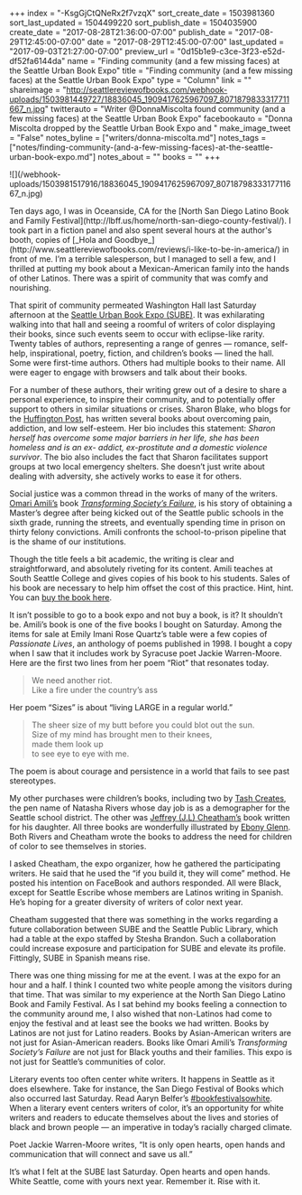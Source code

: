 +++
index = "-KsgGjCtQNeRx2f7vzqX"
sort_create_date = 1503981360
sort_last_updated = 1504499220
sort_publish_date = 1504035900
create_date = "2017-08-28T21:36:00-07:00"
publish_date = "2017-08-29T12:45:00-07:00"
date = "2017-08-29T12:45:00-07:00"
last_updated = "2017-09-03T21:27:00-07:00"
preview_url = "0d15b1e9-c3ce-3f23-e52d-df52fa6144da"
name = "Finding community (and a few missing faces) at the Seattle Urban Book Expo"
title = "Finding community (and a few missing faces) at the Seattle Urban Book Expo"
type = "Column"
link = ""
shareimage = "http://seattlereviewofbooks.com/webhook-uploads/1503981449727/18836045_1909417625967097_8071879833317711667_n.jpg"
twitterauto = "Writer @DonnaMiscolta found community (and a few missing faces) at the Seattle Urban Book Expo"
facebookauto = "Donna Miscolta dropped by the Seattle Urban Book Expo and "
make_image_tweet = "False"
notes_byline = ["writers/donna-miscolta.md"]
notes_tags = ["notes/finding-community-(and-a-few-missing-faces)-at-the-seattle-urban-book-expo.md"]
notes_about = ""
books = ""
+++
<p class="image-left">![](/webhook-uploads/1503981517916/18836045_1909417625967097_8071879833317711667_n.jpg)</p>

<p class="noindent">Ten days ago, I was in Oceanside, CA for the [North San Diego Latino Book and Family Festival](http://lbff.us/home/north-san-diego-county-festival/). I took part in a fiction panel and also spent several hours at the author's booth, copies of [_Hola and Goodbye_](http://www.seattlereviewofbooks.com/reviews/i-like-to-be-in-america/) in front of me. I’m a terrible salesperson, but I managed to sell a few, and I thrilled at putting my book about a Mexican-American family into the hands of other Latinos. There was a spirit of community that was comfy and nourishing.</p>

That spirit of community permeated Washington Hall last Saturday afternoon at the [Seattle Urban Book Expo (SUBE)](https://www.facebook.com/events/273318933131844/). It was exhilarating walking into that hall and seeing a roomful of writers of color displaying their books, since such events seem to occur with eclipse-like rarity. Twenty tables of authors, representing a range of genres &mdash; romance, self-help, inspirational, poetry, fiction, and children’s books &mdash; lined the hall. Some were first-time authors. Others had multiple books to their name. All were eager to engage with browsers and talk about their books. 

For a number of these authors, their writing grew out of a desire to share a personal experience, to inspire their community, and to potentially offer support to others in similar situations or crises. Sharon Blake, who blogs for the [Huffington Post](http://www.huffingtonpost.com/author/sharon-blake-341), has written several books about overcoming pain, addiction, and low self-esteem. Her bio includes this statement: _Sharon herself has overcome some major barriers in her life, she has been homeless and is an ex- addict, ex-prostitute and a domestic violence survivor_. The bio also includes the fact that Sharon facilitates support groups at two local emergency shelters. She doesn’t just write about dealing with adversity, she actively works to ease it for others.

Social justice was a common thread in the works of many of the writers. [Omari Amili’s](https://www.tacoma.uw.edu/news/article/omari-amili-breaking-cycle) book [_Transforming Society’s Failure_](http://progressionwa.com/book-orders/), is his story of obtaining a Master’s degree after being kicked out of the Seattle public schools in the sixth grade, running the streets, and eventually spending time in prison on thirty felony convictions. Amili confronts the school-to-prison pipeline that is the shame of our institutions.

Though the title feels a bit academic, the writing is clear and straightforward, and absolutely riveting for its content. Amili teaches at South Seattle College and gives copies of his book to his students. Sales of his book are necessary to help him offset the cost of this practice. Hint, hint. You can [buy the book here](http://progressionwa.com/book-orders/).

It isn’t possible to go to a book expo and not buy a book, is it? It shouldn’t be. Amili’s book is one of the five books I bought on Saturday. Among the items for sale at Emily Imani Rose Quartz’s table were a few copies of _Passionate Lives_, an anthology of poems published in 1998. I bought a copy when I saw that it includes work by Syracuse poet Jackie Warren-Moore. Here are the first two lines from her poem “Riot” that resonates today. 

<blockquote class="noline">
<p class="inside-poem noindent">
We need another riot.<br>
Like a fire under the country’s ass
</p>
</blockquote>

Her poem “Sizes” is about “living LARGE in a regular world.”

<blockquote class="noline">
<p class="inside-poem noindent">
The sheer size of my butt before you could blot out the sun.<br>
Size of my mind has brought men to their knees,<br>
made them look up<br>
to see eye to eye with me.
</p>
</blockquote>

The poem is about courage and persistence in a world that fails to see past stereotypes.

My other purchases were children’s books, including two by [Tash Creates](https://www.amazon.com/Tash-Creates/e/B019JDSKHI/ref=ntt_dp_epwbk_0), the pen name of Natasha Rivers whose day job is as a demographer for the Seattle school district. The other was [Jeffrey (J.L) Cheatham’s](http://jaytheauthor.com) book written for his daughter. All three books are wonderfully illustrated by [Ebony Glenn](http://www.ebonyglenn.com "Ebony Glenn Illustration"). Both Rivers and Cheatham wrote the books to address the need for children of color to see themselves in stories.

I asked Cheatham, the expo organizer, how he gathered the participating writers. He said that he used the “if you build it, they will come” method. He posted his intention on FaceBook and authors responded. All were Black, except for Seattle Escribe whose members are Latinos writing in Spanish. He’s hoping for a greater diversity of writers of color next year.

Cheatham suggested that there was something in the works regarding a future collaboration between SUBE and the Seattle Public Library, which had a table at the expo staffed by Stesha Brandon. Such a collaboration could increase exposure and participation for SUBE and elevate its profile. Fittingly, SUBE in Spanish means rise.

There was one thing missing for me at the event. I was at the expo for an hour and a half. I think I counted two white people among the visitors during that time. That was similar to my experience at the North San Diego Latino Book and Family Festival. As I sat behind my books feeling a connection to the community around me, I also wished that non-Latinos had come to enjoy the festival and at least see the books we had written. Books by Latinos are not just for Latino readers. Books by Asian-American writers are not just for Asian-American readers. Books like Omari Amili’s _Transforming Society’s Failure_ are not just for Black youths and their families. This expo is not just for Seattle’s communities of color. 

Literary events too often center white writers. It happens in Seattle as it does elsewhere. Take for instance, the San Diego Festival of Books which also occurred last Saturday. Read Aaryn Belfer’s [#bookfestivalsowhite](http://sdcitybeat.com/news-and-opinion/backwards-in-high-heels/bookfestivalsowhite/). When a literary event centers writers of color, it’s an opportunity for white writers and readers to educate themselves about the lives and stories of black and brown people &mdash; an imperative in today’s racially charged climate.

Poet Jackie Warren-Moore writes, “It is only open hearts, open hands and communication that will connect and save us all.”

It’s what I felt at the SUBE last Saturday. Open hearts and open hands. White Seattle, come with yours next year. Remember it. Rise with it.
